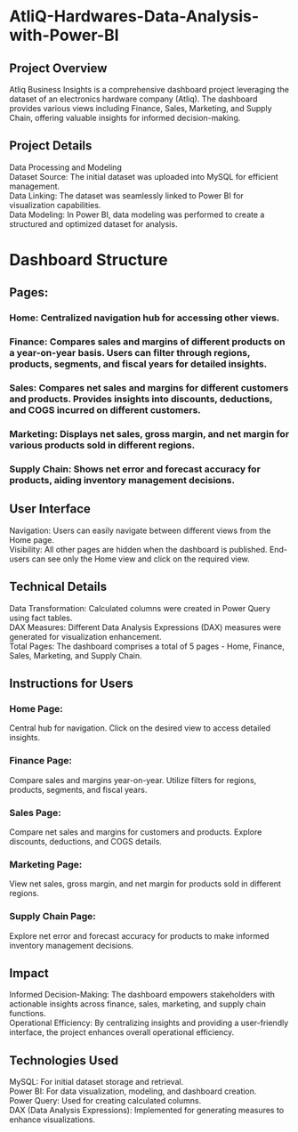 # AtliQ-Hardwares-Data-Analysis-with-Power-BI

## Project Overview
Atliq Business Insights is a comprehensive dashboard project leveraging the dataset of an electronics hardware company (Atliq). The dashboard provides various views including Finance, Sales, Marketing, and Supply Chain, offering valuable insights for informed decision-making.

## Project Details
Data Processing and Modeling<br>
Dataset Source: The initial dataset was uploaded into MySQL for efficient management.<br>
Data Linking: The dataset was seamlessly linked to Power BI for visualization capabilities.<br>
Data Modeling: In Power BI, data modeling was performed to create a structured and optimized dataset for analysis.<br>
# Dashboard Structure
## Pages:
### Home: Centralized navigation hub for accessing other views.
### Finance: Compares sales and margins of different products on a year-on-year basis. Users can filter through regions, products, segments, and fiscal years for detailed insights.
### Sales: Compares net sales and margins for different customers and products. Provides insights into discounts, deductions, and COGS incurred on different customers.
### Marketing: Displays net sales, gross margin, and net margin for various products sold in different regions.
### Supply Chain: Shows net error and forecast accuracy for products, aiding inventory management decisions.
## User Interface
Navigation: Users can easily navigate between different views from the Home page.<br>
Visibility: All other pages are hidden when the dashboard is published. End-users can see only the Home view and click on the required view.<br>
## Technical Details
Data Transformation: Calculated columns were created in Power Query using fact tables.<br>
DAX Measures: Different Data Analysis Expressions (DAX) measures were generated for visualization enhancement.<br>
Total Pages: The dashboard comprises a total of 5 pages - Home, Finance, Sales, Marketing, and Supply Chain.<br>
## Instructions for Users
### Home Page:

Central hub for navigation. Click on the desired view to access detailed insights.
### Finance Page:

Compare sales and margins year-on-year. Utilize filters for regions, products, segments, and fiscal years.
### Sales Page:

Compare net sales and margins for customers and products. Explore discounts, deductions, and COGS details.
### Marketing Page:

View net sales, gross margin, and net margin for products sold in different regions.
### Supply Chain Page:

Explore net error and forecast accuracy for products to make informed inventory management decisions.
## Impact
Informed Decision-Making: The dashboard empowers stakeholders with actionable insights across finance, sales, marketing, and supply chain functions.<br>
Operational Efficiency: By centralizing insights and providing a user-friendly interface, the project enhances overall operational efficiency.<br>
## Technologies Used
MySQL: For initial dataset storage and retrieval.<br>
Power BI: For data visualization, modeling, and dashboard creation.<br>
Power Query: Used for creating calculated columns.<br>
DAX (Data Analysis Expressions): Implemented for generating measures to enhance visualizations.<br>
